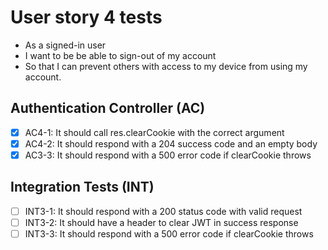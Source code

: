 # User story 4 tests

- As a signed-in user
- I want to be be able to sign-out of my account
- So that I can prevent others with access to my device from using my account.

## Authentication Controller (AC)

- [x] AC4-1: It should call res.clearCookie with the correct argument
- [x] AC4-2: It should respond with a 204 success code and an empty body
- [x] AC3-3: It should respond with a 500 error code if clearCookie throws

## Integration Tests (INT)

- [ ] INT3-1: It should respond with a 200 status code with valid request
- [ ] INT3-2: It should have a header to clear JWT in success response
- [ ] INT3-3: It should respond with a 500 error code if clearCookie throws
